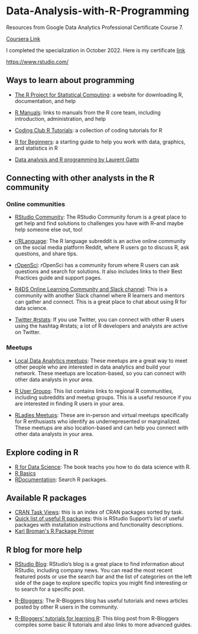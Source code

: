 # Data-Analysis-with-R-Programming

Resources from Google Data Analytics Professional Certificate Course 7.

[Coursera Link](https://www.coursera.org/learn/data-analysis-r?specialization=google-data-analytics)

I completed the specialization in October 2022. Here is my certificate [link](https://www.coursera.org/account/accomplishments/specialization/certificate/VUQDWDA6Y69F)

https://www.rstudio.com/


## Ways to learn about programming

- [The R Project for Statistical Computing](https://www.r-project.org/): a website for downloading R, documentation, and help

- [R Manuals](https://cran.r-project.org/manuals.html): links to manuals from the R core team, including introduction, administration, and help

- [Coding Club R Tutorials](https://ourcodingclub.github.io/tutorials.html): a collection of coding tutorials for R

- [R for Beginners](https://cran.r-project.org/doc/contrib/Paradis-rdebuts_en.pdf): a starting guide to help you work with data, graphics, and statistics in R

- [Data analysis and R programming by Laurent Gatto](https://lgatto.github.io/2017_11_09_Rcourse_Jena/index.html)

## Connecting with other analysts in the R community

### Online communities

- [RStudio Community](https://community.rstudio.com/): The RStudio Community forum is a great place to get help and find solutions to challenges you have with R–and maybe help someone else out, too!

- [r/RLanguage](https://www.reddit.com/r/Rlanguage/): The R language subreddit is an active online community on the social media platform Reddit, where R users go to discuss R, ask questions, and share tips. 

- [rOpenSci](https://discuss.ropensci.org/): rOpenSci has a community forum where R users can ask questions and search for solutions. It also includes links to their Best Practices guide and support pages. 

- [R4DS Online Learning Community and Slack channel](https://www.rfordatasci.com/): This is a community with another Slack channel where R learners and mentors can gather and connect. This is a great place to chat about using R for data science. 

- [Twitter #rstats](https://twitter.com/hashtag/rstats?lang=en): If you use Twitter, you can connect with other R users using the hashtag #rstats; a lot of R developers and analysts are active on Twitter. 

### Meetups

- [Local Data Analytics meetups](https://www.meetup.com/topics/data-analytics/): These meetups are a great way to meet other people who are interested in data analytics and build your network. These meetups are location-based, so you can connect with other data analysts in your area. 

- [R User Groups](https://jumpingrivers.github.io/meetingsR/r-user-groups.html): This list contains links to regional R communities, including subreddits and meetup groups. This is a useful resource if you are interested in finding R users in your area. 

- [RLadies Meetups](https://www.meetup.com/pro/rladies): These are in-person and virtual meetups specifically for R enthusiasts who identify as underrepresented or marginalized. These meetups are also location-based and can help you connect with other data analysts in your area. 

## Explore coding in R
- [R for Data Science](https://r4ds.had.co.nz/index.html): The book teachs you how to do data science with R.
- [R Basics](http://statseducation.com/Introduction-to-R/)
- [RDocumentation](https://www.rdocumentation.org/): Search R packages.

## Available R packages
- [CRAN Task Views](https://cran.r-project.org/web/views/): this is an index of CRAN packages sorted by task.
- [Quick list of useful R packages](https://support.rstudio.com/hc/en-us/articles/201057987-Quick-list-of-useful-R-packages): this is RStudio Support’s list of useful packages with installation instructions and functionality descriptions. 
- [Karl Broman's R Package Primer](https://kbroman.org/pkg_primer/)


## R blog for more help
- [RStudio Blog](https://blog.rstudio.com/): RStudio’s blog is a great place to find information about RStudio, including company news.  You can read the most recent featured posts or use the search bar and the list of categories on the left side of the page to explore specific topics you might find interesting or to search for a specific post. 

- [R-Bloggers](https://www.r-bloggers.com/): The R-Bloggers blog has useful tutorials and news articles posted by other R users in the community. 

- [R-Bloggers' tutorials for learning R](https://www.r-bloggers.com/2015/12/how-to-learn-r-2/#h.y5b98o9o2h1r): This blog post from R-Bloggers compiles some basic R tutorials and also links to more advanced guides. 


